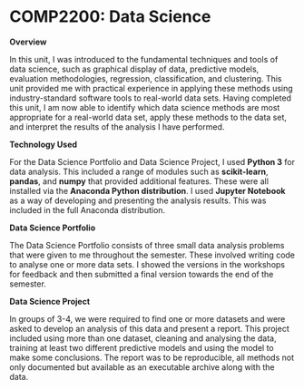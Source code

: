 # COMP2200: Data Science

**Overview**

In this unit, I was introduced to the fundamental techniques and tools of data science, such as graphical display of data, predictive models, evaluation methodologies, regression, classification, and clustering. This unit provided me with practical experience in applying these methods using industry-standard software tools to real-world data sets. Having completed this unit, I am now able to identify which data science methods are most appropriate for a real-world data set, apply these methods to the data set, and interpret the results of the analysis I have performed.

**Technology Used**

For the Data Science Portfolio and Data Science Project, I used **Python 3** for data analysis. This included a range of modules such as **scikit-learn**, **pandas**, and **numpy** that provided additional features. These were all installed via the **Anaconda Python distribution**. I used **Jupyter Notebook** as a way of developing and presenting the analysis results. This was included in the full Anaconda distribution.

**Data Science Portfolio**

The Data Science Portfolio consists of three small data analysis problems that were given to me throughout the semester. These involved writing code to analyse one or more data sets. I showed the versions in the workshops for feedback and then submitted a final version towards the end of the semester.

**Data Science Project**

In groups of 3-4, we were required to find one or more datasets and were asked to develop an analysis of this data and present a report. This project included using more than one dataset, cleaning and analysing the data, training at least two different predictive models and using the model to make some conclusions. The report was to be reproducible, all methods not only documented but available as an executable archive along with the data.
